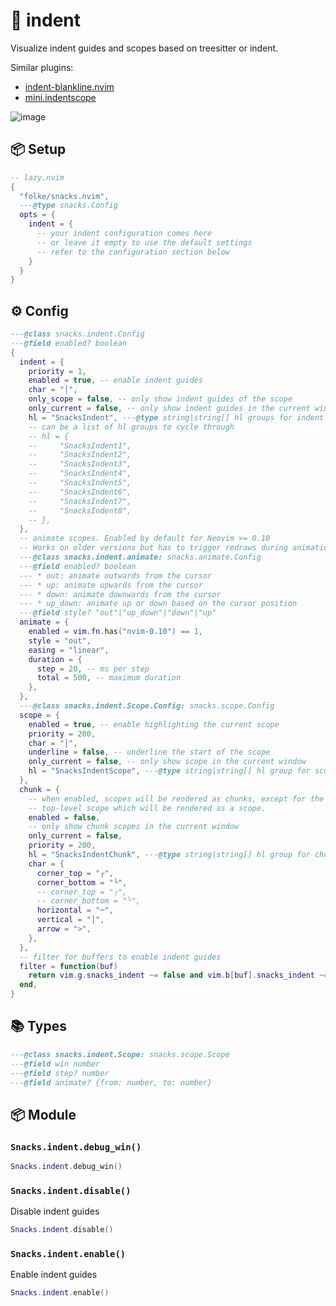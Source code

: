 # 🍿 indent

Visualize indent guides and scopes based on treesitter or indent.

Similar plugins:

- [indent-blankline.nvim](https://github.com/lukas-reineke/indent-blankline.nvim)
- [mini.indentscope](https://github.com/echasnovski/mini.indentscope)

![image](https://github.com/user-attachments/assets/56a99495-05ab-488e-9619-574cb7ff2b7d)

<!-- docgen -->

## 📦 Setup

```lua
-- lazy.nvim
{
  "folke/snacks.nvim",
  ---@type snacks.Config
  opts = {
    indent = {
      -- your indent configuration comes here
      -- or leave it empty to use the default settings
      -- refer to the configuration section below
    }
  }
}
```

## ⚙️ Config

```lua
---@class snacks.indent.Config
---@field enabled? boolean
{
  indent = {
    priority = 1,
    enabled = true, -- enable indent guides
    char = "│",
    only_scope = false, -- only show indent guides of the scope
    only_current = false, -- only show indent guides in the current window
    hl = "SnacksIndent", ---@type string|string[] hl groups for indent guides
    -- can be a list of hl groups to cycle through
    -- hl = {
    --     "SnacksIndent1",
    --     "SnacksIndent2",
    --     "SnacksIndent3",
    --     "SnacksIndent4",
    --     "SnacksIndent5",
    --     "SnacksIndent6",
    --     "SnacksIndent7",
    --     "SnacksIndent8",
    -- },
  },
  -- animate scopes. Enabled by default for Neovim >= 0.10
  -- Works on older versions but has to trigger redraws during animation.
  ---@class snacks.indent.animate: snacks.animate.Config
  ---@field enabled? boolean
  --- * out: animate outwards from the cursor
  --- * up: animate upwards from the cursor
  --- * down: animate downwards from the cursor
  --- * up_down: animate up or down based on the cursor position
  ---@field style? "out"|"up_down"|"down"|"up"
  animate = {
    enabled = vim.fn.has("nvim-0.10") == 1,
    style = "out",
    easing = "linear",
    duration = {
      step = 20, -- ms per step
      total = 500, -- maximum duration
    },
  },
  ---@class snacks.indent.Scope.Config: snacks.scope.Config
  scope = {
    enabled = true, -- enable highlighting the current scope
    priority = 200,
    char = "│",
    underline = false, -- underline the start of the scope
    only_current = false, -- only show scope in the current window
    hl = "SnacksIndentScope", ---@type string|string[] hl group for scopes
  },
  chunk = {
    -- when enabled, scopes will be rendered as chunks, except for the
    -- top-level scope which will be rendered as a scope.
    enabled = false,
    -- only show chunk scopes in the current window
    only_current = false,
    priority = 200,
    hl = "SnacksIndentChunk", ---@type string|string[] hl group for chunk scopes
    char = {
      corner_top = "┌",
      corner_bottom = "└",
      -- corner_top = "╭",
      -- corner_bottom = "╰",
      horizontal = "─",
      vertical = "│",
      arrow = ">",
    },
  },
  -- filter for buffers to enable indent guides
  filter = function(buf)
    return vim.g.snacks_indent ~= false and vim.b[buf].snacks_indent ~= false and vim.bo[buf].buftype == ""
  end,
}
```

## 📚 Types

```lua
---@class snacks.indent.Scope: snacks.scope.Scope
---@field win number
---@field step? number
---@field animate? {from: number, to: number}
```

## 📦 Module

### `Snacks.indent.debug_win()`

```lua
Snacks.indent.debug_win()
```

### `Snacks.indent.disable()`

Disable indent guides

```lua
Snacks.indent.disable()
```

### `Snacks.indent.enable()`

Enable indent guides

```lua
Snacks.indent.enable()
```
